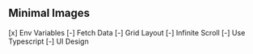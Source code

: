 ## Minimal Images

[x] Env Variables
[-] Fetch Data
[-] Grid Layout
[-] Infinite Scroll
[-] Use Typescript
[-] UI Design